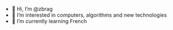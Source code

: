 - 👋 Hi, I’m @zbrag
- 👀 I’m interested in computers, algorithms and new technologies
- 🌱 I’m currently learning French

<!---
zbrag/zbrag is a ✨ special ✨ repository because its `README.md` (this file) appears on your GitHub profile.
You can click the Preview link to take a look at your changes.
--->
